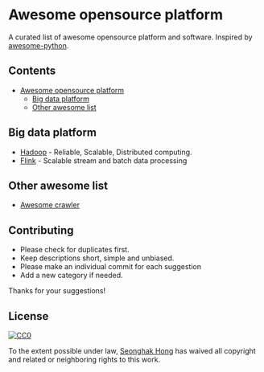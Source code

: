 # Awesome opensource platform

A curated list of awesome opensource platform and software. Inspired by [awesome-python](https://github.com/vinta/awesome-python).

## Contents

* [Awesome opensource platform](#awesome-opensource-platform)
  * [Big data platform](##big-data-platform)
  * [Other awesome list](##other-awesome-list)

## Big data platform

* [Hadoop](http://hadoop.apache.org/) - Reliable, Scalable, Distributed computing.
* [Flink](http://flink.apache.org/) - Scalable stream and batch data processing

## Other awesome list

* [Awesome crawler](https://github.com/BruceDone/awesome-crawler)

## Contributing

* Please check for duplicates first.
* Keep descriptions short, simple and unbiased.
* Please make an individual commit for each suggestion
* Add a new category if needed.

Thanks for your suggestions!

## License

[![CC0](https://licensebuttons.net/p/zero/1.0/88x31.png)](https://creativecommons.org/publicdomain/zero/1.0/)

To the extent possible under law, [Seonghak Hong](http://aidenhong.com/) has waived all copyright and related or neighboring rights to this work.
